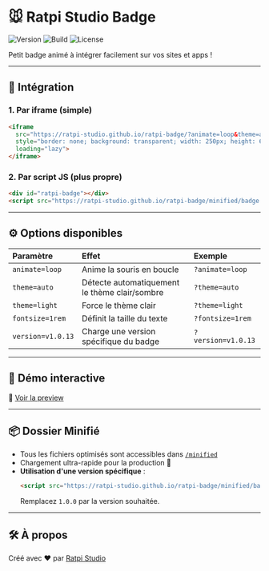 # 🐭 Ratpi Studio Badge

![Version](https://img.shields.io/github/v/tag/ratpi-studio/ratpi-badge?style=flat)
![Build](https://img.shields.io/github/actions/workflow/status/ratpi-studio/ratpi-badge/minify.yml?style=flat)
![License](https://img.shields.io/github/license/ratpi-studio/ratpi-badge?style=flat)

Petit badge animé à intégrer facilement sur vos sites et apps !

---

## 🚀 Intégration

### 1. Par iframe (simple)
```html
<iframe 
  src="https://ratpi-studio.github.io/ratpi-badge/?animate=loop&theme=auto" 
  style="border: none; background: transparent; width: 250px; height: 60px;" 
  loading="lazy">
</iframe>
```

### 2. Par script JS (plus propre)
```html
<div id="ratpi-badge"></div>
<script src="https://ratpi-studio.github.io/ratpi-badge/minified/badge.min.js"></script>
```

---

## ⚙️ Options disponibles

| Paramètre      | Effet                                       | Exemple                          |
|:----------------|:--------------------------------------------|:---------------------------------|
| `animate=loop`  | Anime la souris en boucle                   | `?animate=loop`                  |
| `theme=auto`    | Détecte automatiquement le thème clair/sombre | `?theme=auto`                    |
| `theme=light`   | Force le thème clair                         | `?theme=light`                   |
| `fontsize=1rem` | Définit la taille du texte                  | `?fontsize=1rem`                 |
| `version=v1.0.13` | Charge une version spécifique du badge     | `?version=v1.0.13`               |

---

## 🌟 Démo interactive

🔗 [Voir la preview](https://ratpi-studio.github.io/ratpi-badge/preview.html)

---

## 📦 Dossier Minifié

- Tous les fichiers optimisés sont accessibles dans [`/minified`](https://ratpi-studio.github.io/ratpi-badge/minified/)
- Chargement ultra-rapide pour la production 🚀
- **Utilisation d'une version spécifique** :
  ```html
  <script src="https://ratpi-studio.github.io/ratpi-badge/minified/badge.min.1.0.0.js"></script>
  ```
  Remplacez `1.0.0` par la version souhaitée.

---

## 🛠️ À propos

Créé avec ❤️ par [Ratpi Studio](https://ratpi-studio.fr)
